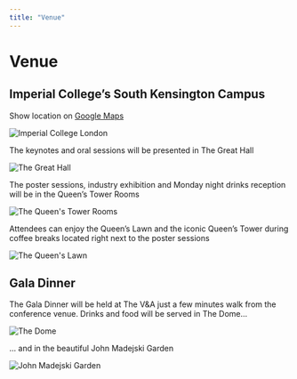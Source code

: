 ```yaml
---
title: "Venue"
---
```


# Venue

## Imperial College’s South Kensington Campus

Show location on [Google Maps](https://goo.gl/maps/Lq2MKF7swYB2)

![Imperial College London](/venue/imperial-college.jpg)

The keynotes and oral sessions will be presented in The Great Hall

![The Great Hall](/venue/great-hall.jpg)

The poster sessions, industry exhibition and Monday night drinks reception will be in the Queen’s Tower Rooms

![The Queen's Tower Rooms](/venue/queens-tower-rooms.jpg)

Attendees can enjoy the Queen’s Lawn and the iconic Queen’s Tower during coffee breaks located right next to the poster sessions

![The Queen's Lawn](/venue/queens-lawn.jpg)

## Gala Dinner

The Gala Dinner will be held at The V&A just a few minutes walk from the conference venue. Drinks and food will be served in The Dome…

![The Dome](/venue/va-dome.jpg)

... and in the beautiful John Madejski Garden

![John Madejski Garden](/venue/va-garden.jpg)
